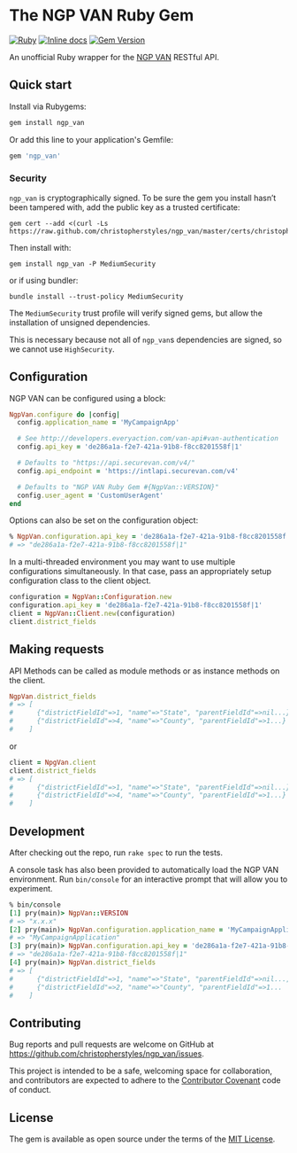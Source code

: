 # The NGP VAN Ruby Gem

[![Ruby](https://github.com/daisychainapp/ngp_van/actions/workflows/ruby.yml/badge.svg)](https://github.com/daisychainapp/ngp_van/actions/workflows/ruby.yml)
[![Inline docs](http://inch-ci.org/github/christopherstyles/ngp_van.svg?branch=master)](http://inch-ci.org/github/christopherstyles/ngp_van) 
[![Gem Version](https://badge.fury.io/rb/ngp_van.svg)](https://badge.fury.io/rb/ngp_van)

An unofficial Ruby wrapper for the [NGP VAN](http://developers.everyaction.com/) RESTful API.

## Quick start

Install via Rubygems:

```ruby
gem install ngp_van
```

Or add this line to your application's Gemfile:

```ruby
gem 'ngp_van'
```

### Security

`ngp_van` is cryptographically signed. To be sure the gem you install hasn’t been tampered with, add the public key as a trusted certificate:

    gem cert --add <(curl -Ls https://raw.github.com/christopherstyles/ngp_van/master/certs/christopherstyles.pem)

Then install with:

    gem install ngp_van -P MediumSecurity

or if using bundler:

    bundle install --trust-policy MediumSecurity

The `MediumSecurity` trust profile will verify signed gems, but allow the installation of unsigned dependencies.

This is necessary because not all of `ngp_van`s dependencies are signed, so we cannot use `HighSecurity`.

## Configuration

NGP VAN can be configured using a block:

```ruby
NgpVan.configure do |config|
  config.application_name = 'MyCampaignApp'

  # See http://developers.everyaction.com/van-api#van-authentication
  config.api_key = 'de286a1a-f2e7-421a-91b8-f8cc8201558f|1'

  # Defaults to "https://api.securevan.com/v4/"
  config.api_endpoint = 'https://intlapi.securevan.com/v4'

  # Defaults to "NGP VAN Ruby Gem #{NgpVan::VERSION}"
  config.user_agent = 'CustomUserAgent'
end
```

Options can also be set on the configuration object:

```ruby
% NgpVan.configuration.api_key = 'de286a1a-f2e7-421a-91b8-f8cc8201558f|1'
# => "de286a1a-f2e7-421a-91b8-f8cc8201558f|1"
```

In a multi-threaded environment you may want to use multiple configurations simultaneously.
In that case, pass an appropriately setup configuration class to the client object.

```ruby
configuration = NgpVan::Configuration.new
configuration.api_key = 'de286a1a-f2e7-421a-91b8-f8cc8201558f|1'
client = NgpVan::Client.new(configuration)
client.district_fields

```

## Making requests

API Methods can be called as module methods or as instance methods on the client.

```ruby
NgpVan.district_fields
# => [
#      {"districtFieldId"=>1, "name"=>"State", "parentFieldId"=>nil...},
#      {"districtFieldId"=>4, "name"=>"County", "parentFieldId"=>1...}
#    ]
```

or

```ruby
client = NpgVan.client
client.district_fields
# => [
#      {"districtFieldId"=>1, "name"=>"State", "parentFieldId"=>nil...},
#      {"districtFieldId"=>4, "name"=>"County", "parentFieldId"=>1...}
#    ]
```

## Development

After checking out the repo, run `rake spec` to run the tests.

A console task has also been provided to automatically load the NGP VAN environment. Run `bin/console` for an interactive prompt that will allow you to experiment.

```ruby
% bin/console
[1] pry(main)> NgpVan::VERSION
# => "x.x.x"
[2] pry(main)> NgpVan.configuration.application_name = 'MyCampaignApplication'
# => "MyCampaignApplication"
[3] pry(main)> NgpVan.configuration.api_key = 'de286a1a-f2e7-421a-91b8-f8cc8201558f|1'
# => "de286a1a-f2e7-421a-91b8-f8cc8201558f|1"
[4] pry(main)> NgpVan.district_fields
# => [
#      {"districtFieldId"=>1, "name"=>"State", "parentFieldId"=>nil...,
#      {"districtFieldId"=>2, "name"=>"County", "parentFieldId"=>1...
#    ]
```

## Contributing

Bug reports and pull requests are welcome on GitHub at https://github.com/christopherstyles/ngp_van/issues.

This project is intended to be a safe, welcoming space for collaboration, and contributors are expected to adhere to the [Contributor Covenant](http://contributor-covenant.org) code of conduct.

## License

The gem is available as open source under the terms of the [MIT License](http://opensource.org/licenses/MIT).
